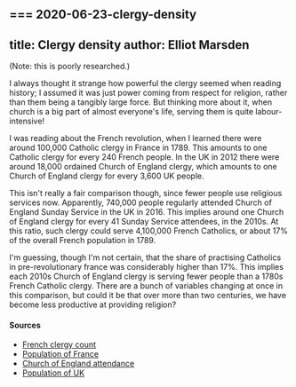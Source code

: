 === 2020-06-23-clergy-density
---
title: Clergy density
author: Elliot Marsden
---

(Note: this is poorly researched.)

I always thought it strange how powerful the clergy seemed when reading history; I assumed it was just power coming from respect for religion, rather than them being a tangibly large force. But thinking more about it, when church is a big part of almost everyone's life, serving them is quite labour-intensive!

I was reading about the French revolution, when I learned there were around 100,000 Catholic clergy in France in 1789. This amounts to one Catholic clergy for every 240 French people. In the UK in 2012 there were around 18,000 ordained Church of England clergy, which amounts to one Church of England clergy for every 3,600 UK people.

This isn't really a fair comparison though, since fewer people use religious services now. Apparently, 740,000 people regularly attended Church of England Sunday Service in the UK in 2016. This implies around one Church of England clergy for every 41 Sunday Service attendees, in the 2010s. At this ratio, such clergy could serve 4,100,000 French Catholics, or about 17% of the overall French population in 1789.

I'm guessing, though I'm not certain, that the share of practising Catholics in pre-revolutionary france was considerably higher than 17%. This implies each 2010s Church of England clergy is serving fewer people than a 1780s French Catholic clergy. There are a bunch of variables changing at once in this comparison, but could it be that over more than two centuries, we have become less productive at providing religion?

#### Sources

- [French clergy count](https://en.wikipedia.org/wiki/French_Revolution)
- [Population of France](https://www.statista.com/statistics/1009279/total-population-france-1700-2020/)
- [Church of England attendance](https://en.wikipedia.org/wiki/Church_of_England)
- [Population of UK](https://www.google.com/publicdata/explore?ds=mo4pjipima872_&ctype=l&strail=false&bcs=d&nselm=h&met_y=population&scale_y=lin&ind_y=false&rdim=country_group&idim=country:uk:it&ifdim=country_group&hl=en&dl=en&ind=false)
